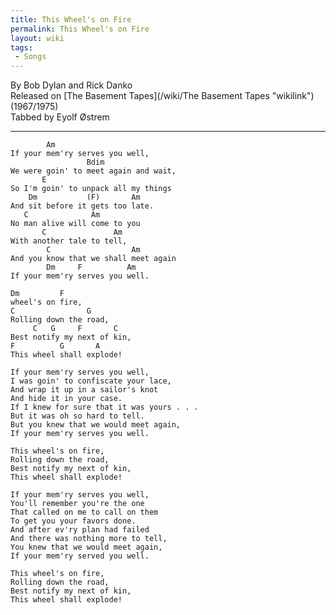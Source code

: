 ```yaml
---
title: This Wheel's on Fire
permalink: This Wheel's on Fire
layout: wiki
tags:
 - Songs
---
```


By Bob Dylan and Rick Danko  
Released on [The Basement Tapes](/wiki/The Basement Tapes "wikilink")
(1967/1975)  
Tabbed by Eyolf Østrem

* * * * *

            Am
    If your mem'ry serves you well,
                     Bdim
    We were goin' to meet again and wait,
           E
    So I'm goin' to unpack all my things
        Dm           (F)       Am
    And sit before it gets too late.
       C              Am
    No man alive will come to you
           C               Am
    With another tale to tell,
            C                  Am
    And you know that we shall meet again
            Dm     F          Am
    If your mem'ry serves you well.

    Dm         F
    wheel's on fire,
    C                G
    Rolling down the road,
         C   G     F       C
    Best notify my next of kin,
    F          G       A
    This wheel shall explode!

    If your mem'ry serves you well,
    I was goin' to confiscate your lace,
    And wrap it up in a sailor's knot
    And hide it in your case.
    If I knew for sure that it was yours . . .
    But it was oh so hard to tell.
    But you knew that we would meet again,
    If your mem'ry serves you well.

    This wheel's on fire,
    Rolling down the road,
    Best notify my next of kin,
    This wheel shall explode!

    If your mem'ry serves you well,
    You'll remember you're the one
    That called on me to call on them
    To get you your favors done.
    And after ev'ry plan had failed
    And there was nothing more to tell,
    You knew that we would meet again,
    If your mem'ry served you well.

    This wheel's on fire,
    Rolling down the road,
    Best notify my next of kin,
    This wheel shall explode!
